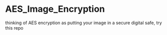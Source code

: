 # AES_Image_Encryption
thinking of AES encryption as putting your image in a secure digital safe, try this repo
